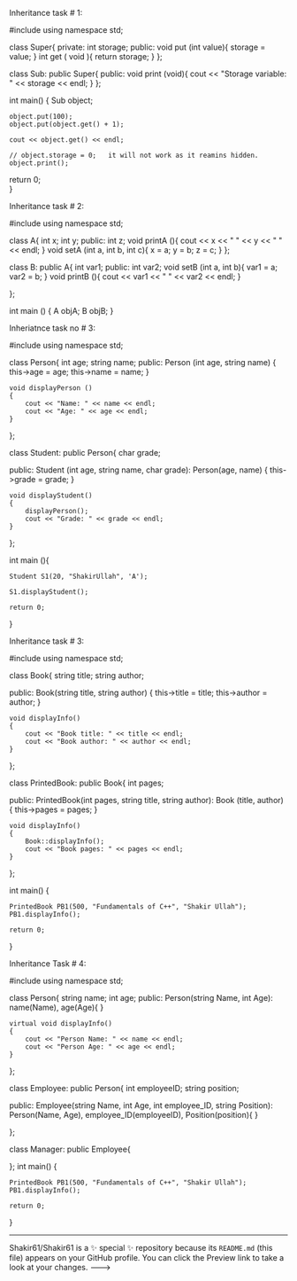 Inheritance task # 1:

#include <iostream>
using namespace std;

class Super{
private:
    int storage;
public:
    void put (int value){ storage = value; }
    int get ( void ){ return storage; }
};

class Sub: public Super{
 public:
     void print (void){ cout << "Storage variable: " << storage << endl; }
};

int main()
{
    Sub object;
    
    object.put(100);
    object.put(object.get() + 1);
    
    cout << object.get() << endl;
    
    // object.storage = 0;   it will not work as it reamins hidden.
    object.print();
    
 return 0;    
}

Inheritance task # 2:

#include<iostream>
using namespace std;

class A{
   int x;
   int y;
public:
   int z;
   void printA (){ cout << x << " " << y << " " << endl; }
   void setA (int a, int b, int c){ x = a; y = b; z = c; }
};

class B: public A{
   int var1;
public:
   int var2;
   void setB (int a, int b){ var1 = a; var2 = b; }
   void printB (){ cout << var1 << " " << var2 << endl; }
   
};

int main ()
{
    A objA;
    B objB;
}

Inheriatnce task no # 3: 

#include<iostream>
using namespace std;

class Person{
    int age;
    string name;
public:
    Person (int age, string name)
    {
        this->age = age; 
        this->name = name; 
    }
    
    void displayPerson ()
    {
        cout << "Name: " << name << endl;
        cout << "Age: " << age << endl;
    }
};

class Student: public Person{
    char grade;
    
public:
    Student (int age, string name, char grade): Person(age, name) { this->grade = grade; }
    
    void displayStudent()
    {
        displayPerson();
        cout << "Grade: " << grade << endl; 
    }
};

int main (){

    Student S1(20, "ShakirUllah", 'A');
    
    S1.displayStudent();
    
    return 0;
}

Inheritance task # 3:

#include <iostream>
using namespace std;

class Book{
    string title;
    string author;
    
public:
    Book(string title, string author)
    {
        this->title = title;
        this->author = author;
    }
    
    void displayInfo()
    {
        cout << "Book title: " << title << endl;
        cout << "Book author: " << author << endl;
    }
};

class PrintedBook: public Book{
    int pages;
    
public:
    PrintedBook(int pages, string title, string author): Book (title, author)
    {
        this->pages = pages;
    }
    
    void displayInfo()
    {
        Book::displayInfo();
        cout << "Book pages: " << pages << endl;
    }
    
};

int main() {
    
    PrintedBook PB1(500, "Fundamentals of C++", "Shakir Ullah");
    PB1.displayInfo();
    
    return 0;
}

Inheritance Task # 4:

#include <iostream>
using namespace std;

class Person{
    string name;
    int age;
public:
    Person(string Name, int Age): name(Name), age(Age){ }
    
    virtual void displayInfo()
    {
        cout << "Person Name: " << name << endl;
        cout << "Person Age: " << age << endl;
    }
};

class Employee: public Person{
    int employeeID;
    string position;
    
public: 
    Employee(string Name, int Age, int employee_ID, string Position): Person(Name, Age), employee_ID(employeeID), Position(position){ }
    
    
};

class Manager: public Employee{
    
};
int main() {
    
    PrintedBook PB1(500, "Fundamentals of C++", "Shakir Ullah");
    PB1.displayInfo();
    
    return 0;
}

---
Shakir61/Shakir61 is a ✨ special ✨ repository because its `README.md` (this file) appears on your GitHub profile.
You can click the Preview link to take a look at your changes.
--->
